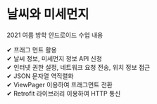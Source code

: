 # 날씨와 미세먼지
2021 여름 방학 안드로이드 수업 내용

✔ 프래그 먼트 활용  
✔ 날씨 정보, 미세먼지 정보 API 신청  
✔ 인터넷 권한 설정, 네트워크 요청 전송, 위치 정보 접근  
✔ JSON 문자열 역직렬화  
✔ ViewPager 이용하여 프래그먼트 전환  
✔ Retrofit 라이브러리 이용하여 HTTP 통신  
